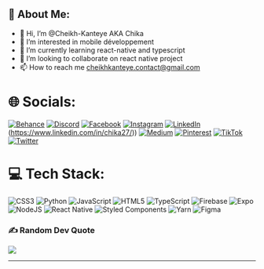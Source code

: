 ## 💫 About Me:
- 👋 Hi, I’m @Cheikh-Kanteye AKA Chika
- 👀 I’m interested in mobile développement 
- 🌱 I’m currently learning react-native and typescript 
- 💞️ I’m looking to collaborate on react native project 
- 📫 How to reach me cheikhkanteye.contact@gmail.com

# 🌐 Socials:
[![Behance](https://img.shields.io/badge/Behance-1769ff?logo=behance&logoColor=white)](https://behance.net/serignekanteye ) [![Discord](https://img.shields.io/badge/Discord-%237289DA.svg?logo=discord&logoColor=white)](htttps://discord.gg/Chika5) [![Facebook](https://img.shields.io/badge/Facebook-%231877F2.svg?logo=Facebook&logoColor=white)](https://web.facebook.com/cheikh.kante.1029/) [![Instagram](https://img.shields.io/badge/Instagram-%23E4405F.svg?logo=Instagram&logoColor=white)](https://www.instagram.com/chikaledev/) [![LinkedIn](https://img.shields.io/badge/LinkedIn-%230077B5.svg?logo=linkedin&logoColor=white)]([https://linkedin.com/in/serignekanteye])(https://www.linkedin.com/in/chika27/)) [![Medium](https://img.shields.io/badge/Medium-12100E?logo=medium&logoColor=white)](https://medium.com/@Chikadev) [![Pinterest](https://img.shields.io/badge/Pinterest-%23E60023.svg?logo=Pinterest&logoColor=white)](https://pinterest.com/Chikadev) [![TikTok](https://img.shields.io/badge/TikTok-%23000000.svg?logo=TikTok&logoColor=white)](https://tiktok.com/@React-coder) [![Twitter](https://img.shields.io/badge/Twitter-%231DA1F2.svg?logo=Twitter&logoColor=white)](https://twitter.com/@CKanteye) 

# 💻 Tech Stack:
![CSS3](https://img.shields.io/badge/css3-%231572B6.svg?style=for-the-badge&logo=css3&logoColor=white) ![Python](https://img.shields.io/badge/python-3670A0?style=for-the-badge&logo=python&logoColor=ffdd54) ![JavaScript](https://img.shields.io/badge/javascript-%23323330.svg?style=for-the-badge&logo=javascript&logoColor=%23F7DF1E) ![HTML5](https://img.shields.io/badge/html5-%23E34F26.svg?style=for-the-badge&logo=html5&logoColor=white) ![TypeScript](https://img.shields.io/badge/typescript-%23007ACC.svg?style=for-the-badge&logo=typescript&logoColor=white) ![Firebase](https://img.shields.io/badge/firebase-%23039BE5.svg?style=for-the-badge&logo=firebase) ![Expo](https://img.shields.io/badge/expo-1C1E24?style=for-the-badge&logo=expo&logoColor=#D04A37) ![NodeJS](https://img.shields.io/badge/node.js-6DA55F?style=for-the-badge&logo=node.js&logoColor=white) ![React Native](https://img.shields.io/badge/react_native-%2320232a.svg?style=for-the-badge&logo=react&logoColor=%2361DAFB) ![Styled Components](https://img.shields.io/badge/styled--components-DB7093?style=for-the-badge&logo=styled-components&logoColor=white) ![Yarn](https://img.shields.io/badge/yarn-%232C8EBB.svg?style=for-the-badge&logo=yarn&logoColor=white) 	![Figma](https://img.shields.io/badge/figma-%23F24E1E.svg?style=for-the-badge&logo=figma&logoColor=white)

### ✍️ Random Dev Quote
![](https://quotes-github-readme.vercel.app/api?type=horizontal&theme=radical)

---
<!-- Proudly created with GPRM ( https://gprm.itsvg.in ) -->

<!---
Cheikh-Kanteye/Cheikh-Kanteye is a ✨ special ✨ repository because its `README.md` (this file) appears on your GitHub profile.
You can click the Preview link to take a look at your changes.
--->
